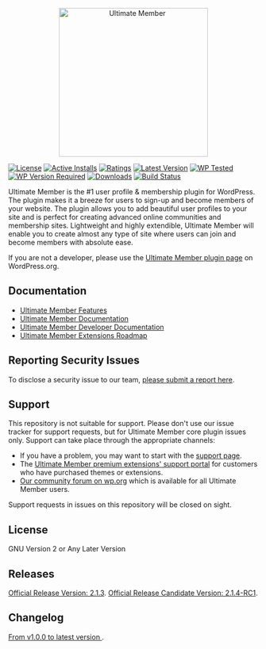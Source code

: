 <p align="center"><a href="https://ultimatemember.com/"><img src="https://ultimatemember.com/wp-content/uploads/2017/06/umlogonew1.png" alt="Ultimate Member" width="300"></a></p>

[![License](https://img.shields.io/github/license/ultimatemember/ultimatemember)](https://img.shields.io/github/license/ultimatemember/ultimatemember)
[![Active Installs](https://img.shields.io/wordpress/plugin/installs/ultimate-member.svg)](https://img.shields.io/wordpress/plugin/installs/ultimate-member.svg)
[![Ratings](https://img.shields.io/wordpress/plugin/rating/ultimate-member)](https://img.shields.io/wordpress/plugin/rating/ultimate-member)
[![Latest Version](https://img.shields.io/wordpress/plugin/v/ultimate-member?label=Latest)](https://img.shields.io/wordpress/plugin/v/ultimate-member?label=Latest)
[![WP Tested](https://img.shields.io/wordpress/plugin/tested/ultimate-member?label=wp)](https://img.shields.io/wordpress/plugin/tested/ultimate-member?label=wp)
[![WP Version Required](https://img.shields.io/wordpress/plugin/wp-version/ultimate-member?label=wp)](https://img.shields.io/wordpress/plugin/wp-version/ultimate-member?label=wp)
[![Downloads](https://img.shields.io/wordpress/plugin/dt/ultimate-member.svg)](https://img.shields.io/wordpress/plugin/dt/ultimate-member.svg)
[![Build Status](https://travis-ci.org/ultimatemember/ultimatemember.svg?branch=master)](https://travis-ci.org/ultimatemember/ultimatemember)




Ultimate Member is the #1 user profile & membership plugin for WordPress. The plugin makes it a breeze for users to sign-up and become members of your website. The plugin allows you to add beautiful user profiles to your site and is perfect for creating advanced online communities and membership sites. Lightweight and highly extendible, Ultimate Member will enable you to create almost any type of site where users can join and become members with absolute ease.


If you are not a developer, please use the [Ultimate Member plugin page](https://wordpress.org/plugins/ultimate-member/) on WordPress.org.


## Documentation
* [Ultimate Member Features](https://ultimatemember.com/features/)
* [Ultimate Member Documentation](https://docs.ultimatemember.com)
* [Ultimate Member Developer Documentation](https://docs.ultimatemember.com/collection/28-for-developers)
* [Ultimate Member Extensions Roadmap](https://ultimatemember.com/roadmap/)

## Reporting Security Issues
To disclose a security issue to our team, [please submit a report here](https://ultimatemember.com/feedback/).


## Support
This repository is not suitable for support. Please don't use our issue tracker for support requests, but for Ultimate Member core plugin issues only. Support can take place through the appropriate channels:

* If you have a problem, you may want to start with the [support page](https://ultimatemember.com/support/).
* The [Ultimate Member premium extensions' support portal](https://ultimatemember.com/support/ticket/) for customers who have purchased themes or extensions.
* [Our community forum on wp.org](https://wordpress.org/support/plugin/ultimate-member/) which is available for all Ultimate Member users.

Support requests in issues on this repository will be closed on sight.

## License
GNU Version 2 or Any Later Version

## Releases
[Official Release Version: 2.1.3](https://github.com/ultimatemember/ultimatemember/releases/tag/2.1.3).
[Official Release Candidate Version: 2.1.4-RC1](https://github.com/ultimatemember/ultimatemember/releases/tag/2.1.4-rc.1).

## Changelog
[ From v1.0.0 to latest version ](https://wordpress.org/plugins/ultimate-member/changelog/).

